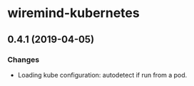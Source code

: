 # wiremind-kubernetes

## 0.4.1 (2019-04-05)
### Changes
- Loading kube configuration: autodetect if run from a pod.
